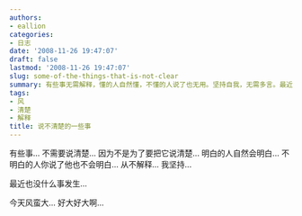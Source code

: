 ```yaml
---
authors:
- eallion
categories:
- 日志
date: '2008-11-26 19:47:07'
draft: false
lastmod: '2008-11-26 19:47:07'
slug: some-of-the-things-that-is-not-clear
summary: 有些事无需解释，懂的人自然懂，不懂的人说了也无用。坚持自我，无需多言。最近生活平静，唯有今日大风呼啸，格外喧嚣！
tags:
- 风
- 清楚
- 解释
title: 说不清楚的一些事
---
```

有些事...
不需要说清楚...
因为不是为了要把它说清楚...
明白的人自然会明白...
不明白的人你说了他也不会明白...
从不解释...
我坚持...

最近也没什么事发生...

今天风蛮大...
好大好大啊...